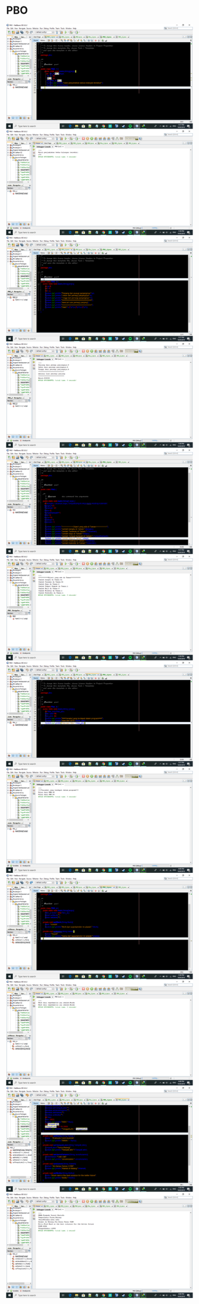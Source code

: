 # PBO
![Alt Text](https://github.com/yusrilmustofa/PBO/blob/master/Screenshot%20(111).png)
![Alt text](https://github.com/yusrilmustofa/PBO/blob/master/Screenshot%20(117).png)
![Alt Text](https://github.com/yusrilmustofa/PBO/blob/master/Screenshot%20(112).png)
![Alt Text](https://github.com/yusrilmustofa/PBO/blob/master/Screenshot%20(118).png)
![Alt Text](https://github.com/yusrilmustofa/PBO/blob/master/Screenshot%20(113).png)
![Alt Text](https://github.com/yusrilmustofa/PBO/blob/master/Screenshot%20(119).png)
![Alt Text](https://github.com/yusrilmustofa/PBO/blob/master/Screenshot%20(114).png)
![Alt Text](https://github.com/yusrilmustofa/PBO/blob/master/Screenshot%20(120).png)
![Alt Text](https://github.com/yusrilmustofa/PBO/blob/master/Screenshot%20(115).png)
![Alt Text](https://github.com/yusrilmustofa/PBO/blob/master/Screenshot%20(121).png)
![Alt Text](https://github.com/yusrilmustofa/PBO/blob/master/Screenshot%20(116).png)
![Alt Text](https://github.com/yusrilmustofa/PBO/blob/master/Screenshot%20(122).png)
